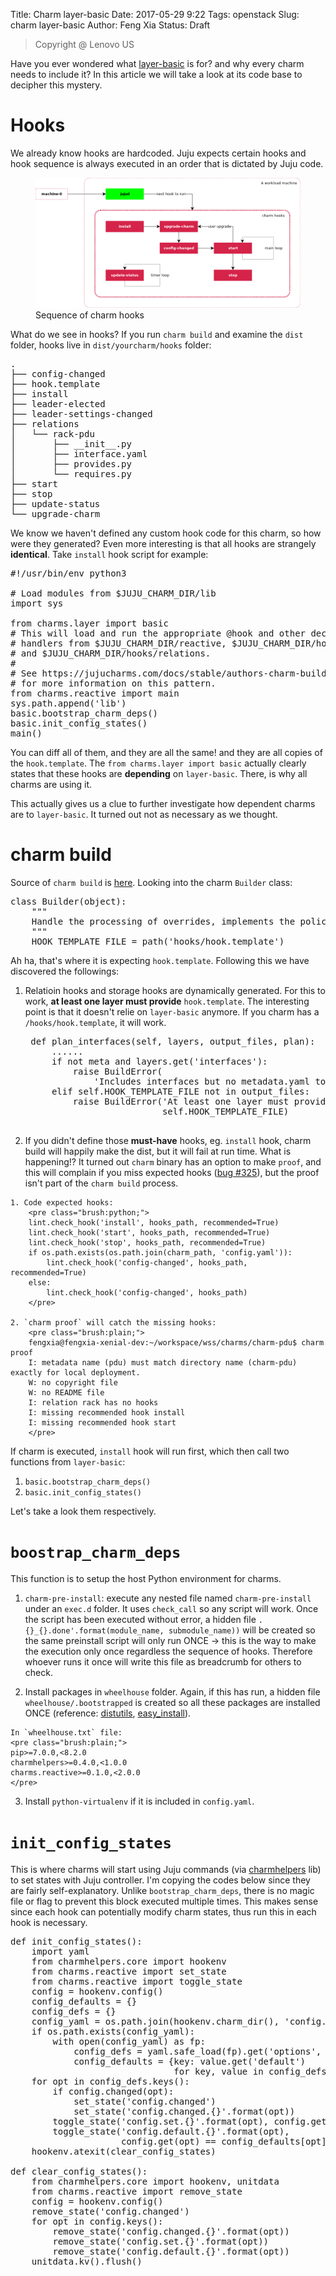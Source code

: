 Title: Charm layer-basic
Date: 2017-05-29 9:22
Tags: openstack
Slug: charm layer-basic
Author: Feng Xia
Status: Draft

> <span class="myhighlight">Copyright @ Lenovo US</span>

Have you ever wondered what [layer-basic][1] is for? and why every
charm needs to include it? In this article we will take a look
at its code base to decipher this mystery.

[1]: https://github.com/juju-solutions/layer-basic.git

# Hooks

We already know hooks are hardcoded. Juju expects certain hooks and
hook sequence is always executed in an order that is dictated by Juju
code.

<figure class="row">
  <img class="img-responsive center-block"
       src="/images/charm%20hooks.png" />
  <figcaption>Sequence of charm hooks</figcaption>
</figure>

What do we see in hooks? If you run `charm build` and examine the `dist` folder,
hooks live in `dist/yourcharm/hooks` folder:

<pre class="brush:plain;">
.
├── config-changed
├── hook.template
├── install
├── leader-elected
├── leader-settings-changed
├── relations
│   └── rack-pdu
│       ├── __init__.py
│       ├── interface.yaml
│       ├── provides.py
│       └── requires.py
├── start
├── stop
├── update-status
└── upgrade-charm
</pre>

We know we haven't defined any custom hook code for this charm,
so how were they generated? Even more interesting is
that all hooks are strangely **identical**.
Take `install` hook script for example:

<pre class="brush:python;">
#!/usr/bin/env python3

# Load modules from $JUJU_CHARM_DIR/lib
import sys

from charms.layer import basic
# This will load and run the appropriate @hook and other decorated
# handlers from $JUJU_CHARM_DIR/reactive, $JUJU_CHARM_DIR/hooks/reactive,
# and $JUJU_CHARM_DIR/hooks/relations.
#
# See https://jujucharms.com/docs/stable/authors-charm-building
# for more information on this pattern.
from charms.reactive import main
sys.path.append('lib')
basic.bootstrap_charm_deps()
basic.init_config_states()
main()
</pre>

You can diff all of them, and they are all the same! <span
class="myhighlight">and they are all copies of the
`hook.template`</span>. The `from charms.layer import basic`
actually clearly states that these hooks are <span
class="myhighlight">**depending**</span> on `layer-basic`. There, is
why all charms are using it.

This actually gives us a clue to further investigate how
dependent charms are to `layer-basic`. It turned out not as
necessary as we thought.

# charm build

Source of `charm build` is [here][2]. Looking into the charm `Builder` class:

[2]: https://github.com/juju/charm-tools

<pre class="brush:python;">
class Builder(object):
    """
    Handle the processing of overrides, implements the policy of BuildConfig
    """
    HOOK_TEMPLATE_FILE = path('hooks/hook.template')
</pre>

Ah ha, that's where it is expecting `hook.template`. Following this we have discovered the followings:

1. Relatioin hooks and storage hooks are dynamically generated. For
   this to work, **at least one layer must provide** `hook.template`. The
   interesting point is that it doesn't relie on `layer-basic`
   anymore. If you charm has a `/hooks/hook.template`, it will work.

    <pre class="brush:python;">
    def plan_interfaces(self, layers, output_files, plan):
        ......
        if not meta and layers.get('interfaces'):
            raise BuildError(
                'Includes interfaces but no metadata.yaml to bind them')
        elif self.HOOK_TEMPLATE_FILE not in output_files:
            raise BuildError('At least one layer must provide %s',
                             self.HOOK_TEMPLATE_FILE)
    </pre>

2. If you didn't define those **must-have** hooks, eg. `install` hook,
charm build will happily make the dist, but it will fail at run
time. What is happening!? It turned out `charm` binary has an option
to make `proof`, and this will complain if you miss expected hooks
([bug #325][3]), but the proof isn't part of the `charm build` process.

[3]: https://github.com/juju/charm-tools/issues/325

    1. Code expected hooks:
        <pre class="brush:python;">
        lint.check_hook('install', hooks_path, recommended=True)
        lint.check_hook('start', hooks_path, recommended=True)
        lint.check_hook('stop', hooks_path, recommended=True)
        if os.path.exists(os.path.join(charm_path, 'config.yaml')):
            lint.check_hook('config-changed', hooks_path, recommended=True)
        else:
            lint.check_hook('config-changed', hooks_path)
        </pre>

    2. `charm proof` will catch the missing hooks:
        <pre class="brush:plain;">
        fengxia@fengxia-xenial-dev:~/workspace/wss/charms/charm-pdu$ charm proof
        I: metadata name (pdu) must match directory name (charm-pdu) exactly for local deployment.
        W: no copyright file
        W: no README file
        I: relation rack has no hooks
        I: missing recommended hook install
        I: missing recommended hook start
        </pre>

If charm is executed, `install` hook will run first, which
then call two functions from `layer-basic`:

1. `basic.bootstrap_charm_deps()`
2. `basic.init_config_states()`

Let's take a look them respectively.

# `boostrap_charm_deps`

This function is to setup the host Python environment for charms.

1. `charm-pre-install`: execute any nested file named `charm-pre-install`
   under an `exec.d` folder. It uses `check_call` so any script will work.
   Once the script has been executed without error, a hidden file
   `.{}_{}.done'.format(module_name, submodule_name))` will be created so
   the same preinstall script will only run ONCE &rarr; this is the
   way to make the execution only once regardless the sequence of
   hooks. Therefore whoever runs it once will write this file as
   breadcrumb for others to check.

2. Install packages in `wheelhouse` folder. Again, if this has run,
   a hidden file `wheelhouse/.bootstrapped` is created so all these
   packages are installed ONCE (reference: [distutils][4], [easy_install][5]).

[4]: https://docs.python.org/3/install/index.html#inst-config-files
[5]: http://setuptools.readthedocs.io/en/latest/easy_install.html#configuration-files

    In `wheelhouse.txt` file:
    <pre class="brush:plain;">
    pip>=7.0.0,<8.2.0
    charmhelpers>=0.4.0,<1.0.0
    charms.reactive>=0.1.0,<2.0.0
    </pre>
    
3. Install `python-virtualenv` if it is included in
   `config.yaml`. 

# `init_config_states`

This is where charms will start using Juju commands (via
[charmhelpers][6] lib) to set states with Juju controller.
I'm copying the codes below since they are fairly self-explanatory.
Unlike `bootstrap_charm_deps`, there is no magic file or flag to
prevent this block executed multiple times. This makes sense since
each hook can potentially modify charm states, thus run this in each
hook is necessary.

[6]: https://pythonhosted.org/charmhelpers/

<pre class="brush:python;">
def init_config_states():
    import yaml
    from charmhelpers.core import hookenv
    from charms.reactive import set_state
    from charms.reactive import toggle_state
    config = hookenv.config()
    config_defaults = {}
    config_defs = {}
    config_yaml = os.path.join(hookenv.charm_dir(), 'config.yaml')
    if os.path.exists(config_yaml):
        with open(config_yaml) as fp:
            config_defs = yaml.safe_load(fp).get('options', {})
            config_defaults = {key: value.get('default')
                               for key, value in config_defs.items()}
    for opt in config_defs.keys():
        if config.changed(opt):
            set_state('config.changed')
            set_state('config.changed.{}'.format(opt))
        toggle_state('config.set.{}'.format(opt), config.get(opt))
        toggle_state('config.default.{}'.format(opt),
                     config.get(opt) == config_defaults[opt])
    hookenv.atexit(clear_config_states)

def clear_config_states():
    from charmhelpers.core import hookenv, unitdata
    from charms.reactive import remove_state
    config = hookenv.config()
    remove_state('config.changed')
    for opt in config.keys():
        remove_state('config.changed.{}'.format(opt))
        remove_state('config.set.{}'.format(opt))
        remove_state('config.default.{}'.format(opt))
    unitdata.kv().flush()
</pre>
